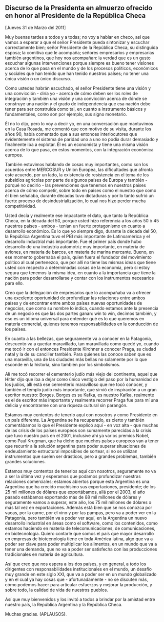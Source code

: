 Discurso de la Presidenta en almuerzo ofrecido en honor al Presidente de la República Checa
-------------------------------------------------------------------------------------------

[Jueves 31 de Marzo del 2011]

Muy buenas tardes a todos y a todas; no voy a hablar en checo, así que
vamos a esperar a que el señor Presidente pueda sintonizar y escuchar
correctamente bien; señor Presidente de la República Checa, su
distinguida esposa; la comitiva que le acompaña; señores empresarios y
empresarias tambièn argentinos, que hoy nos acompañan: la verdad que es
un gusto escuchar algunas intervenciones porque siempre es bueno tener
visiones acerca de lo que pasa en el mundo y de los procesos políticos,
económicos y sociales que han tenido que han tenido nuestros países; no
tener una única visión o un único discurso.

Como ustedes habrán escuchado, el señor Presidente tiene una visión y
una convicción - diría yo - acerca de cómo deben ser los roles de
integración y también una visión y una convicción acerca de dónde se
construye una nación y el grado de independencia que esa nación debe
tener para ser construida como tal, en cuanto a instrumento básicos y
fundamentales, como son por ejemplo, sus signo monetario.

Él no lo dijo, pero lo voy a decir yo, en una conversación que
mantuvimos en la Casa Rosada, me comentó que con motivo de su visita,
durante los años 90, había comentado que a sus entonces interlocutores
que evidentemente el sistema de paridad uno a uno no podía durar
demasiado y finalmente iba a explotar. Él es un economista y tiene una
misma visión acerca de lo que pasa, en estos momentos, con la
integración económica europea.

También estuvimos hablando de cosas muy importantes, como son los
acuerdos entre MERCOSUR y Unión Europea, las dificultades que afronta
este acuerdo, por un lado, la existencia de resistencia en el tema de
los subsidios agrícolas por parte de algunos países de Europa y
también - porqué no decirlo - las prevenciones que tenemos en nuestros
países acerca de cómo competir, sobre todo en países como el nuestro que
como él bien señalaba, durante décadas tuvo dictaduras y por lo tanto
sufrió un fuerte proceso de desindustrialización, lo cual nos hizo
perder mucha competitividad.

Usted decía y realmente ese impactante el dato, que tanto la República
Checa, en la década del 50, porque usted hizo referencia a los años 50 ò
45 nuestros países - ambos - tenían un fuerte protagonismo en cuanto a
desarrollo económico. Es lo que yo siempre digo, durante la década del
50, la República Argentina tuvo el PBI más importante de Latinoamérica y
el desarrollo industrial más importante. Fue el primer país donde hubo
desarrollo de una industria automotriz muy importante, en materia de
aviones, en materia de barcos, en materia de marina mercante. Bueno, en
ese momento gobernaba el país, quien fuera el fundador del movimiento
político al cual pertenezco, que por allí no tiene las mismas ideas que
tiene usted con respecto a determinadas cosas de la economía, pero si
estoy segura que tenemos la misma idea, en cuanto a la importancia que
tiene la nación para poder desarrollarse y contar con los instrumentos
necesarios para ello.

Creo que la delegación de empresarios que lo acompañaba va a ofrecer una
excelente oportunidad de profundizar las relaciones entre ambos países y
de encontrar entre ambos países nuevas oportunidades de negocios, que
como su nombre lo indica, cuando estamos ante la presencia de un negocio
es que las dos partes ganan: win to win, decimos también, y eso es un
idioma universal para entender qué es lo que queremos en materia
comercial, quienes tenemos responsabilidades en la conducción de los
países.

En cuanto a las bellezas, que seguramente va a conocer en la Patagonia,
descuento va a quedar maravillado, tan maravillada como quedé yo, cuando
me tocó ir con el entonces Presidente Kirchner a conocer Praga, su
ciudad natal y la de su canciller también. Para quienes las conoce saben
que es una maravilla, una de las ciudades más bellas no solamente por lo
que esconde en la historia, sino también por los simbolismos.

Alí me tocó recorrer el cementerio judío más viejo del continente, aquel
que Hitler dijo que iba a dejar como único vestigio del paso por la
humanidad de los judíos, allí está ese cementerio maravilloso que me
tocó conocer, y también el templo judío más importante, que sirvió de
inspiración a un gran escritor nuestro: Borges. Borges es su Kafka, es
nuestro Kafka, realmente es el de escritor más importante y realmente
recorrer Praga fue para mí una delicia y encontrarme con una riqueza
cultural sin parangón.

Estamos muy contentos de tenerlo aquí con nosotros y como Presidente en
un país diferente. La Argentina se ha recuperado, es cierto y también
comentábamos lo que el Presidente explicó aquí - en voz alta - que
muchas de las crisis de los países europeos son sumamente parecidas a la
crisis que tuvo nuestro país en el 2001, inclusive ahí ya varios premios
Nobel, como Paul Krugman, que ha dicho que muchos países europeos van a
tener que recurrir a la solución argentina para poder superar
situaciones de endeudamiento estructural imposibles de sortear, si no se
utilizan instrumentos que suelen ser drásticos, pero a grandes
problemas, también grandes soluciones.

Estamos muy contentos de tenerlos aquí con nosotros, seguramente no va a
ser la última vez y esperamos que podamos profundizar nuestras
relaciones comerciales; estamos abiertos porque esta Argentina es una
Argentina que ha crecido muchísimo sus exportaciones, presidente; de los
25 mil millones de dólares que exportábamos, allá por el 2003, el año
pasado estábamos exportando más de 68 mil millones de dólares y
seguramente vamos a superar, este año, los 75 mil millones de dólares o
más tal vez en exportaciones. Además está bien que se nos conozca por
vacas, por la carne, por el vino y por las pampas, pero va a poder ver
en la Patagonia, pero también va a poder ver aquí, en la Argentina un
nuevo desarrollo industrial en áreas como el software, como los
contenidos, como estamos haciendo en materia de telecomunicaciones, de
comunicaciones, en biotecnología. Quiero contarle que somos el país que
mayor desarrollo en empresas de biotecnología tiene en toda América
latina, algo que va a poder ser clave para poder multiplicar los
alimentos, en un mundo que va a tener una demanda, que no va a poder ser
satisfecha con las producciones tradicionales en materia de agricultura.

Así que creo que nos espera a los dos países, y en general, a todo los
dirigentes con responsabilidades institucionales en el mundo, un desafío
muy grande en este siglo XXI, que va a poder ser en un mundo globalizado
y en el cual ya hay cosas que - afortunadamente - no se discuten más,
cómo podemos hacer para articular esfuerzos y mejorar la producción, y
sobre todo, la calidad de vida de nuestros pueblos.

Así que muy bienvenidos y los invitó a todos a brindar por la amistad
entre nuestro país, la República Argentina y la República Checa.

Muchas gracias. (APLAUSOS).
